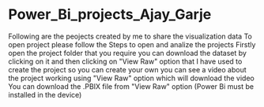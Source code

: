 # Power_Bi_projects_Ajay_Garje
Following are the peojects created by me to share the visualization data
To open project please follow the Steps to open and analize the projects 
  Firstly open the project folder that you require 
  you can download the dataset by clicking on it and then clicking on "View Raw" option that I have used to create the project so you can create your own
  you can see a video about the project working using "View Raw" option which will download the video
  You can download the .PBIX file from "View Raw" option (Power Bi must be installed in the device)
